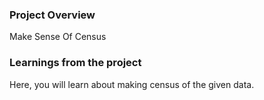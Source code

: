 ### Project Overview

 Make Sense Of Census


### Learnings from the project

 Here, you will learn about making census of the given data.


